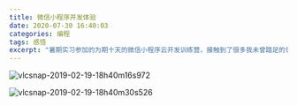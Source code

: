 ```yaml
---
title: 微信小程序开发体验
date: 2020-07-30 16:40:03
categories: 编程
tags: 感悟
excerpt: "暑期实习参加的为期十天的微信小程序云开发训练营，接触到了很多我未曾踏足的领域"
---
```


![vlcsnap-2019-02-19-18h40m16s972](vlcsnap-2019-02-19-18h40m16s972.png)

![vlcsnap-2019-02-19-18h40m30s526](vlcsnap-2019-02-19-18h40m30s526.png)